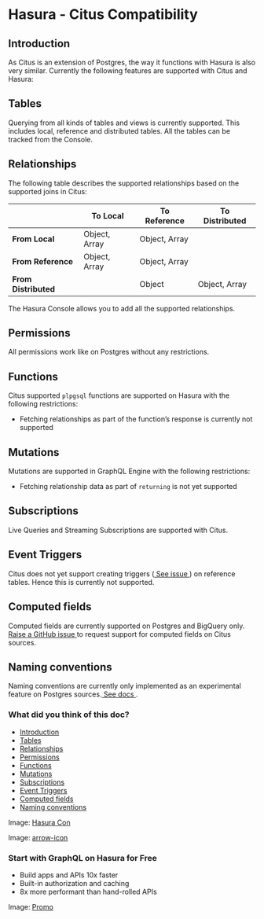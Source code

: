 # Hasura - Citus Compatibility

## Introduction​

As Citus is an extension of Postgres, the way it functions with Hasura
is also very similar. Currently the following features are supported
with Citus and Hasura:

## Tables​

Querying from all kinds of tables and views is currently supported. This
includes local, reference and distributed tables. All the tables can be
tracked from the Console.

## Relationships​

The following table describes the supported relationships based on the
supported joins in Citus:

|  | To Local | To Reference | To Distributed |
|---|---|---|---|
|  **From Local**  | Object, Array | Object, Array |  |
|  **From Reference**  | Object, Array | Object, Array |  |
|  **From Distributed**  |  | Object | Object, Array |


The Hasura Console allows you to add all the supported relationships.

## Permissions​

All permissions work like on Postgres without any restrictions.

## Functions​

Citus supported `plpgsql` functions are supported on Hasura with the
following restrictions:

- Fetching relationships as part of the function’s response is
currently not supported


## Mutations​

Mutations are supported in GraphQL Engine with the following
restrictions:

- Fetching relationship data as part of `returning` is not yet
supported


## Subscriptions​

Live Queries and Streaming Subscriptions are supported with Citus.

## Event Triggers​

Citus does not yet support creating triggers ([ See issue ](https://github.com/citusdata/citus/issues/4425)) on reference
tables. Hence this is currently not supported.

## Computed fields​

Computed fields are currently supported on Postgres and BigQuery only.[ Raise a GitHub issue ](https://github.com/hasura/graphql-engine/issues/new?assignees=&labels=k%2Fenhancement&template=02_feature_request.md)to request support for computed fields on Citus sources.

## Naming conventions​

Naming conventions are currently only implemented as an experimental feature on Postgres sources.[ See docs ](https://hasura.io/docs/latest/schema/postgres/naming-convention/).

### What did you think of this doc?

- [ Introduction ](https://hasura.io/docs/latest/databases/postgres/citus-hyperscale-postgres/hasura-citus-compatibility/#introduction)
- [ Tables ](https://hasura.io/docs/latest/databases/postgres/citus-hyperscale-postgres/hasura-citus-compatibility/#tables)
- [ Relationships ](https://hasura.io/docs/latest/databases/postgres/citus-hyperscale-postgres/hasura-citus-compatibility/#relationships)
- [ Permissions ](https://hasura.io/docs/latest/databases/postgres/citus-hyperscale-postgres/hasura-citus-compatibility/#permissions)
- [ Functions ](https://hasura.io/docs/latest/databases/postgres/citus-hyperscale-postgres/hasura-citus-compatibility/#functions)
- [ Mutations ](https://hasura.io/docs/latest/databases/postgres/citus-hyperscale-postgres/hasura-citus-compatibility/#mutations)
- [ Subscriptions ](https://hasura.io/docs/latest/databases/postgres/citus-hyperscale-postgres/hasura-citus-compatibility/#subscriptions)
- [ Event Triggers ](https://hasura.io/docs/latest/databases/postgres/citus-hyperscale-postgres/hasura-citus-compatibility/#event-triggers)
- [ Computed fields ](https://hasura.io/docs/latest/databases/postgres/citus-hyperscale-postgres/hasura-citus-compatibility/#computed-fields)
- [ Naming conventions ](https://hasura.io/docs/latest/databases/postgres/citus-hyperscale-postgres/hasura-citus-compatibility/#naming-conventions)


Image: [ Hasura Con ](https://res.cloudinary.com/dh8fp23nd/image/upload/v1686154570/hasura-con-2023/has-con-light-date_r2a2ud.png)

Image: [ arrow-icon ](https://res.cloudinary.com/dh8fp23nd/image/upload/v1683723549/main-web/chevron-right_ldbi7d.png)

### Start with GraphQL on Hasura for Free

- Build apps and APIs 10x faster
- Built-in authorization and caching
- 8x more performant than hand-rolled APIs


Image: [ Promo ](https://hasura.io/docs/assets/images/hasura-free-ff60e409244e0ea12b5a3045d1a9096b.png)